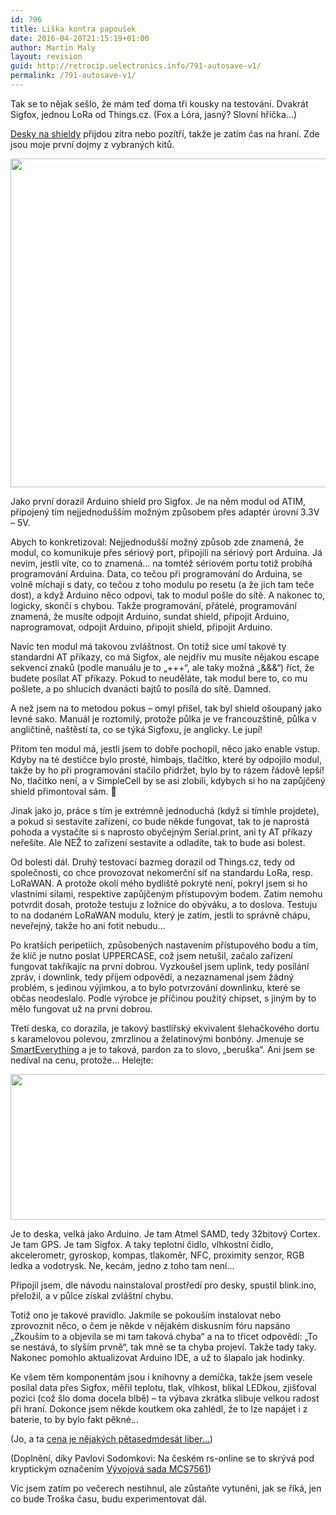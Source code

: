 ```yaml
---
id: 796
title: Liška kontra papoušek
date: 2016-04-20T21:15:19+01:00
author: Martin Maly
layout: revision
guid: http://retrocip.uelectronics.info/791-autosave-v1/
permalink: /791-autosave-v1/
---
```

Tak se to nějak sešlo, že mám teď doma tři kousky na testování. Dvakrát Sigfox, jednou LoRa od Things.cz. (Fox a Lóra, jasný? Slovní hříčka&#8230;)

[Desky na shieldy](http://retrocip.uelectronics.info/vyukovy-shield-pro-arduino-dil-druhy/) přijdou zítra nebo pozítří, takže je zatím čas na hraní. Zde jsou moje první dojmy z vybraných kitů.

<img loading="lazy" class="aligncenter size-medium wp-image-792" src="http://retrocip.uelectronics.info/wp-content/uploads/sites/6/2016/04/IMG_4201-2-650x526.jpg" alt="" width="650" height="526" srcset="https://retrocip.cz/wp-content/uploads/sites/6/2016/04/IMG_4201-2-650x526.jpg 650w, https://retrocip.cz/wp-content/uploads/sites/6/2016/04/IMG_4201-2-768x622.jpg 768w, https://retrocip.cz/wp-content/uploads/sites/6/2016/04/IMG_4201-2.jpg 1024w" sizes="(max-width: 650px) 100vw, 650px" /> 

Jako první dorazil Arduino shield pro Sigfox. Je na něm modul od ATIM, připojený tím nejjednodušším možným způsobem přes adaptér úrovní 3.3V &#8211; 5V.

Abych to konkretizoval: Nejjednodušší možný způsob zde znamená, že modul, co komunikuje přes sériový port, připojili na sériový port Arduina. Já nevím, jestli víte, co to znamená&#8230; na tomtéž sériovém portu totiž probíhá programování Arduina. Data, co tečou při programování do Arduina, se volně míchají s daty, co tečou z toho modulu po resetu (a že jich tam teče dost), a když Arduino něco odpoví, tak to modul pošle do sítě. A nakonec to, logicky, skončí s chybou. Takže programování, přátelé, programování znamená, že musíte odpojit Arduino, sundat shield, připojit Arduino, naprogramovat, odpojit Arduino, připojit shield, připojit Arduino.

Navíc ten modul má takovou zvláštnost. On totiž sice umí takové ty standardní AT příkazy, co má Sigfox, ale nejdřív mu musíte nějakou escape sekvencí znaků (podle manuálu je to &#8222;+++&#8220;, ale taky možná &#8222;&&&&#8220;) říct, že budete posílat AT příkazy. Pokud to neuděláte, tak modul bere to, co mu pošlete, a po shlucích dvanácti bajtů to posílá do sítě. Damned.

A než jsem na to metodou pokus &#8211; omyl přišel, tak byl shield ošoupaný jako levné sako. Manuál je roztomilý, protože půlka je ve francouzštině, půlka v angličtině, naštěstí ta, co se týká Sigfoxu, je anglicky. Le jupí!

Přitom ten modul má, jestli jsem to dobře pochopil, něco jako enable vstup. Kdyby na té destičce bylo prosté, himbajs, tlačítko, které by odpojilo modul, takže by ho při programování stačilo přidržet, bylo by to rázem řádově lepší! No, tlačítko není, a v SimpleCell by se asi zlobili, kdybych si ho na zapůjčený shield přimontoval sám. 🙂

Jinak jako jo, práce s tím je extrémně jednoduchá (když si tímhle projdete), a pokud si sestavíte zařízení, co bude někde fungovat, tak to je naprostá pohoda a vystačíte si s naprosto obyčejným Serial.print, ani ty AT příkazy neřešíte. Ale NEŽ to zařízení sestavíte a odladíte, tak to bude asi bolest.

Od bolesti dál. Druhý testovací bazmeg dorazil od Things.cz, tedy od společnosti, co chce provozovat nekomerční síť na standardu LoRa, resp. LoRaWAN. A protože okolí mého bydliště pokryté není, pokryl jsem si ho vlastními silami, respektive zapůjčeným přístupovým bodem. Zatím nemohu potvrdit dosah, protože testuju z ložnice do obýváku, a to doslova. Testuju to na dodaném LoRaWAN modulu, který je zatím, jestli to správně chápu, neveřejný, takže ho ani fotit nebudu&#8230;

Po kratších peripetiích, způsobených nastavením přístupového bodu a tím, že klíč je nutno poslat UPPERCASE, což jsem netušil, začalo zařízení fungovat takříkajíc na první dobrou. Vyzkoušel jsem uplink, tedy posílání zpráv, i downlink, tedy příjem odpovědí, a nezaznamenal jsem žádný problém, s jedinou výjimkou, a to bylo potvrzování downlinku, které se občas neodeslalo. Podle výrobce je příčinou použitý chipset, s jiným by to mělo fungovat už na první dobrou.

Třetí deska, co dorazila, je takový bastlířský ekvivalent šlehačkového dortu s karamelovou polevou, zmrzlinou a želatinovými bonbóny. Jmenuje se [SmartEverything](http://www.smarteverything.it/) a je to taková, pardon za to slovo, &#8222;beruška&#8220;. Ani jsem se nedíval na cenu, protože&#8230; Helejte:

<img loading="lazy" class="aligncenter size-full wp-image-793" src="http://retrocip.uelectronics.info/wp-content/uploads/sites/6/2016/04/SmartEveryThing1.png" alt="" width="550" height="233" /> 

Je to deska, velká jako Arduino. Je tam Atmel SAMD, tedy 32bitový Cortex. Je tam GPS. Je tam Sigfox. A taky teplotní čidlo, vlhkostní čidlo, akcelerometr, gyroskop, kompas, tlakoměr, NFC, proximity senzor, RGB ledka a vodotrysk. Ne, kecám, jedno z toho tam není&#8230;

Připojil jsem, dle návodu nainstaloval prostředí pro desky, spustil blink.ino, přeložil, a v půlce získal zvláštní chybu.

Totiž ono je takové pravidlo. Jakmile se pokouším instalovat nebo zprovoznit něco, o čem je někde v nějakém diskusním fóru napsáno &#8222;Zkouším to a objevila se mi tam taková chyba&#8220; a na to třicet odpovědí: &#8222;To se nestává, to slyším prvně&#8220;, tak mně se ta chyba projeví. Takže tady taky. Nakonec pomohlo aktualizovat Arduino IDE, a už to šlapalo jak hodinky.

Ke všem těm komponentám jsou i knihovny a demíčka, takže jsem vesele posílal data přes Sigfox, měřil teplotu, tlak, vlhkost, blikal LEDkou, zjišťoval pozici (což šlo doma docela blbě) &#8211; ta výbava zkrátka slibuje velkou radost při hraní. Dokonce jsem někde koutkem oka zahlédl, že to lze napájet i z baterie, to by bylo fakt pěkné&#8230;

(Jo, a ta [cena je nějakých pětasedmdesát liber&#8230;](http://uk.rs-online.com/web/p/radio-frequency-development-kits/9015121/))

(Doplnění, díky Pavlovi Sodomkovi: Na českém rs-online se to skrývá pod kryptickým označením [Vývojová sada MCS7561](http://cz.rs-online.com/web/p/vyvojove-sady-pro-rf/9015121/))

Víc jsem zatím po večerech nestihnul, ale zůstaňte vytuněni, jak se říká, jen co bude Troška času, budu experimentovat dál.